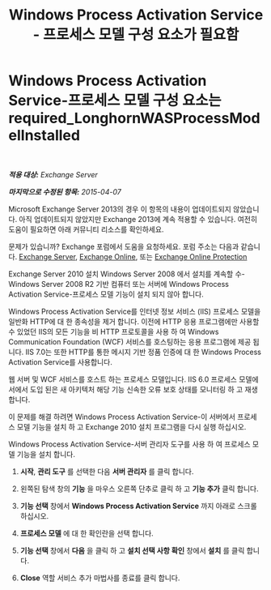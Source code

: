 ﻿---
title: 'Windows Process Activation Service - 프로세스 모델 구성 요소가 필요함'
TOCTitle: Windows Process Activation Service-프로세스 모델 구성 요소는 required_LonghornWASProcessModelInstalled
ms:assetid: 8cc13dbb-4921-4c07-8602-d26613d7730a
ms:mtpsurl: https://technet.microsoft.com/ko-kr/library/ms.exch.setupreadiness.longhornwasprocessmodelinstalled(v=EXCHG.150)
ms:contentKeyID: 50483614
ms.date: 05/22/2018
mtps_version: v=EXCHG.150
ms.translationtype: MT
---

# Windows Process Activation Service-프로세스 모델 구성 요소는 required\_LonghornWASProcessModelInstalled

 

_**적용 대상:** Exchange Server_

_**마지막으로 수정된 항목:** 2015-04-07_

Microsoft Exchange Server 2013의 경우 이 항목의 내용이 업데이트되지 않았습니다. 아직 업데이트되지 않았지만 Exchange 2013에 계속 적용할 수 있습니다. 여전히 도움이 필요하면 아래 커뮤니티 리소스를 확인하세요.

문제가 있습니까? Exchange 포럼에서 도움을 요청하세요. 포럼 주소는 다음과 같습니다. [Exchange Server](https://go.microsoft.com/fwlink/p/?linkid=60612), [Exchange Online](https://go.microsoft.com/fwlink/p/?linkid=267542), 또는 [Exchange Online Protection](https://go.microsoft.com/fwlink/p/?linkid=285351)

Exchange Server 2010 설치 Windows Server 2008 에서 설치를 계속할 수- Windows Server 2008 R2 기반 컴퓨터 또는 서버에 Windows Process Activation Service-프로세스 모델 기능이 설치 되지 않아 합니다.

Windows Process Activation Service를 인터넷 정보 서비스 (IIS) 프로세스 모델을 일반화 HTTP에 대 한 종속성을 제거 합니다. 이전에 HTTP 응용 프로그램에만 사용할 수 있었던 IIS의 모든 기능을 비 HTTP 프로토콜을 사용 하 여 Windows Communication Foundation (WCF) 서비스를 호스팅하는 응용 프로그램에 제공 됩니다. IIS 7.0는 또한 HTTP를 통한 메시지 기반 정품 인증에 대 한 Windows Process Activation Service를 사용합니다.

웹 서버 및 WCF 서비스를 호스트 하는 프로세스 모델입니다. IIS 6.0 프로세스 모델에서에서 도입 된은 새 아키텍처 해당 기능 신속한 오류 보호 상태를 모니터링 하 고 재생 합니다.

이 문제를 해결 하려면 Windows Process Activation Service-이 서버에서 프로세스 모델 기능을 설치 하 고 Exchange 2010 설치 프로그램을 다시 실행 하십시오.

Windows Process Activation Service-서버 관리자 도구를 사용 하 여 프로세스 모델 기능을 설치 합니다.

1.  **시작**, **관리 도구** 를 선택한 다음 **서버 관리자** 를 클릭 합니다.

2.  왼쪽된 탐색 창의 **기능** 을 마우스 오른쪽 단추로 클릭 하 고 **기능 추가** 클릭 합니다.

3.  **기능 선택** 창에서 **Windows Process Activation Service** 까지 아래로 스크롤하십시오.

4.  **프로세스 모델** 에 대 한 확인란을 선택 합니다.

5.  **기능 선택** 창에서 **다음** 을 클릭 하 고 **설치 선택 사항 확인** 창에서 **설치** 를 클릭 합니다.

6.  **Close** 역할 서비스 추가 마법사를 종료를 클릭 합니다.

